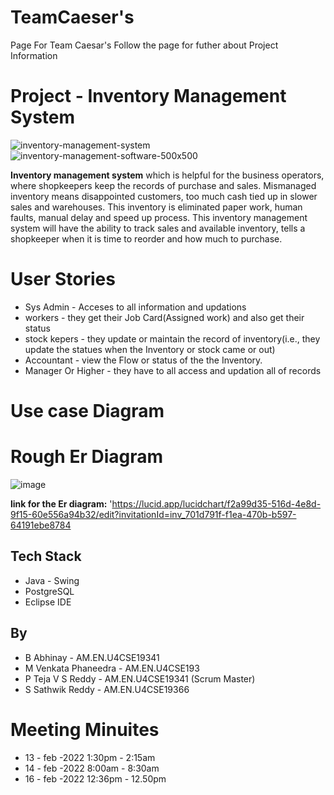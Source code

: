# TeamCaeser's
Page For Team Caesar's Follow the page for futher about Project Information 

# Project - Inventory Management System
![inventory-management-system](https://user-images.githubusercontent.com/64905661/153710221-411454b8-ca4a-4c47-b125-d7231c2857fa.png)
![inventory-management-software-500x500](https://user-images.githubusercontent.com/64905661/153710414-dff39402-e744-4ff6-a7f3-bc9d9d33d50c.png)

**Inventory management system** which is helpful for the business operators, where shopkeepers keep the records of purchase and sales. Mismanaged inventory means disappointed customers, too much cash tied up in slower sales and warehouses. This inventory is eliminated paper work, human faults, manual delay and speed up process. This inventory management system will have the ability to track sales and available inventory, tells a shopkeeper when it is time to reorder and how much to purchase.

# User Stories
* Sys Admin - Acceses to all information and updations
* workers - they get their Job Card(Assigned work) and also get their status
* stock kepers - they update or maintain the record of inventory(i.e., they update the statues when the Inventory or stock came or out)
* Accountant - view the Flow or status of the the Inventory.
* Manager Or Higher - they have to all access and updation all of records

# Use case Diagram  

# Rough Er Diagram
![image](https://user-images.githubusercontent.com/64905661/154222803-f9e8365f-58d7-4091-a2fc-0584233260e6.png)

**link for the Er diagram:**
'https://lucid.app/lucidchart/f2a99d35-516d-4e8d-9f15-60e556a94b32/edit?invitationId=inv_701d791f-f1ea-470b-b597-64191ebe8784

## Tech Stack
* Java - Swing
* PostgreSQL
* Eclipse IDE

## By
* B Abhinay - AM.EN.U4CSE19341
* M Venkata Phaneedra - AM.EN.U4CSE193
* P Teja V S Reddy - AM.EN.U4CSE19341 (Scrum Master)
* S Sathwik Reddy - AM.EN.U4CSE19366

# Meeting Minuites
* 13 - feb -2022 1:30pm - 2:15am
* 14 - feb -2022 8:00am - 8:30am
* 16 - feb -2022 12:36pm - 12.50pm
